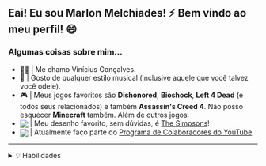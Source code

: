 ## Eai! Eu sou Marlon Melchiades! ⚡ Bem vindo ao meu perfil! 😄
 ### Algumas coisas sobre mim...
- 🧑🏻 | Me chamo Vinícius Gonçalves.
- 🎵 | Gosto de qualquer estilo musical (inclusive aquele que você talvez você odeie).
- 🎮 | Meus jogos favoritos são **Dishonored**, **Bioshock**, **Left 4 Dead** (e todos seus relacionados) e também **Assassin's Creed 4**. Não posso esquecer **Minecraft** também. Além de outros jogos.
- <img src="https://github.com/vinicius-goncalves/vinicius-goncalves/blob/main/icons/icons8_homer_simpson_96px_1.png?raw=true" align="center" width="25"/> | Meu desenho favorito, sem dúvidas, é [The Simpsons](https://en.wikipedia.org/wiki/The_Simpsons)!
- <img src="https://github.com/vinicius-goncalves/vinicius-goncalves/blob/main/icons/icons8_youtube_play_button_96px.png?raw=true" align="center" width="25"/> | Atualmente faço parte do [Programa de Colaboradores do YouTube](https://contributors.youtube.com/).

***

<details>
  <summary> 💡 Habilidades </summary>
  
### Linguagens

<img alt="Java" src="https://img.shields.io/badge/java-000000.svg?&style=for-the-badge&logo=java&logoColor=white"/> 
<img alt="JavaScript" src="https://img.shields.io/badge/javascript-000000.svg?style=for-the-badge&logo=javascript&logoColor=white"/> 
<img alt="HTML5" src="https://img.shields.io/badge/html5-000000.svg?style=for-the-badge&logo=html5&logoColor=white"/>
<img alt="CSS3" src="https://img.shields.io/badge/css3%20-000000.svg?&style=for-the-badge&logo=css3&logoColor=white"/>

### Ferramentas e alguns softwares

<img alt="Github" src="https://img.shields.io/badge/github-%23121011.svg?style=for-the-badge&logo=github&logoColor=white"/>
<img alt="Git" src="https://img.shields.io/badge/git-%23121011.svg?style=for-the-badge&logo=git&logoColor=white"/> 
<img alt="Maven" src="https://img.shields.io/badge/maven-%23121011.svg?style=for-the-badge&logo=apachemaven&logoColor=white"/>
<img alt="MySQL" src="https://img.shields.io/badge/mysql-%23121011.svg?&style=for-the-badge&logo=mysql&logoColor=white"/> 
<img alt="SQLite" src="https://img.shields.io/badge/sqlite-%23121011.svg?style=for-the-badge&logo=sqlite&logoColor=white"/>
<img alt="Xampp" src="https://img.shields.io/badge/XAMPP-%23121011?style=for-the-badge&logo=xampp&logoColor=white"/>
  
<!-- <img alt="Postgres" src="https://img.shields.io/badge/postgres-%23121011.svg?style=for-the-badge&logo=postgresql&logoColor=white"/>
<img alt="MariaDB" src="https://img.shields.io/badge/MariaDB-%23121011?style=for-the-badge&logo=mariadb&logoColor=white"/> 
<img alt="MongoDB" src="https://img.shields.io/badge/MongoDB-%23121011.svg?style=for-the-badge&logo=mongodb&logoColor=white"/> 
<img alt="Russian" src="https://img.shields.io/badge/Russo-%23121011.svg?style=for-the-badge&minecraft&logoColor=white"> -->
  
### Outros softwares
<img alt="IntelliJ_IDEA-Badge" src="https://img.shields.io/badge/IntelliJIDEA-000000.svg?style=for-the-badge&logo=intellij-idea&logoColor=white"/> 
<img alt="Eclipse-Badge" src="https://img.shields.io/badge/Eclipse-000000.svg?style=for-the-badge&logo=Eclipse&logoColor=white)"/> 
<img alt="NetBeans-Badge" src="https://img.shields.io/badge/NetBeansIDE-000000.svg?style=for-the-badge&logo=apache-netbeans-ide&logoColor=white"/> 
<img alt="Visual_Code_Studio-Badge" src="https://img.shields.io/badge/Visual%20Studio%20Code-000000.svg?style=for-the-badge&logo=visual-studio-code&logoColor=white"/> 
<img alt="Edge-Badge" src="https://img.shields.io/badge/Edge-000000?style=for-the-badge&logo=Microsoft-edge&logoColor=white">
<!-- <img alt="Microsoft_Word-Badge" src="https://img.shields.io/badge/Microsoft_Word-000000?style=for-the-badge&logo=microsoft-word&logoColor=white"> -->
<img alt="Adobe_Photoshop-Badge" src="https://img.shields.io/badge/adobephotoshop-000000.svg?style=for-the-badge&logo=adobephotoshop&logoColor=white"/> 
<img alt="Sublime_Text-Badge" src="https://img.shields.io/badge/sublime_text-000000.svg?style=for-the-badge&logo=sublime-text&logoColor=white"/> 
<img alt="Gimp-Badge" src="https://img.shields.io/badge/Gimp-000000.svg?style=for-the-badge&logo=gimp&logoColor=FFFFFF"/>
<img alt="Audacity-Badge" src="https://img.shields.io/badge/Audacity-000000?style=for-the-badge&logo=audacity&logoColor=white">
<img alt="Chrome-Badge" src="https://img.shields.io/badge/Chrome-000000?style=for-the-badge&logo=Google-Chrome&logoColor=white"> 
<img alt="Drive-Badge" src="https://img.shields.io/badge/Drive-000000?style=for-the-badge&logo=Google-Drive&logoColor=white">  
<img alt="Mega-Badge" src="https://img.shields.io/badge/Mega-000000?style=for-the-badge&logo=Mega&logoColor=white">  
<img alt="Excel-Badge" src="https://img.shields.io/badge/Microsoft Excel-000000?style=for-the-badge&logo=Microsoft-Excel&logoColor=white">  
<img alt="English" src="https://img.shields.io/badge/Duolingo-000000.svg?style=for-the-badge&logo=Duolingo&logoColor=white">
  
  
### Sistemas Operacionais
<img alt="Windows" src="https://img.shields.io/badge/Windows-%23121011?style=for-the-badge&logo=windows&logoColor=white"/>
<img alt="Linux" src="https://img.shields.io/badge/Linux-%23121011?style=for-the-badge&logo=linux&logoColor=white"/>
<img alt="Ubuntu" src="https://img.shields.io/badge/Ubuntu-%23121011?style=for-the-badge&logo=ubuntu&logoColor=white"/>
<img alt="Android" src="https://img.shields.io/badge/Android-%23121011?style=for-the-badge&logo=android&logoColor=white"/>
  
### Frameworks, Bibliotecas e APIs
<img alt="Spigot" src="https://img.shields.io/badge/Spigot-000000.svg?style=for-the-badge&logo=java&logoColor=white">
<img alt="Forge" src="https://img.shields.io/badge/forge-000000.svg?style=for-the-badge&logo=minecraft&logoColor=white">
<img alt="Bukkit" src="https://img.shields.io/badge/Bukkit-000000.svg?style=for-the-badge&logo=minecraft&logoColor=white">
<img alt="JavaFX" src="https://img.shields.io/badge/JavaFX-000000.svg?style=for-the-badge&logo=java&logoColor=white">
  
### Idiomas
<img alt="Portuguese" src="https://img.shields.io/badge/Português-%23121011.svg?style=for-the-badge&Color=white">
<img alt="English" src="https://img.shields.io/badge/Inglês-%23121011.svg?style=for-the-badge&logoColor=white">
  
<div style="display: inline_block"><br>
  <img align="center" alt="Js-Image" height="30" width="40" src="https://raw.githubusercontent.com/devicons/devicon/master/icons/javascript/javascript-plain.svg">
  <img align="center" alt="Ts-Image" height="30" width="40" src="https://raw.githubusercontent.com/devicons/devicon/master/icons/typescript/typescript-plain.svg">
  <img align="center" alt="React-Image" height="30" width="40" src="https://raw.githubusercontent.com/devicons/devicon/master/icons/react/react-original.svg">
  <img align="center" alt="HTML-Image" height="30" width="40" src="https://raw.githubusercontent.com/devicons/devicon/master/icons/html5/html5-original.svg">
  <img align="center" alt="CSS-Image" height="30" width="40" src="https://raw.githubusercontent.com/devicons/devicon/master/icons/css3/css3-original.svg">
 <img align="center" alt="Py-Image" height="30" width="40" src="https://raw.githubusercontent.com/devicons/devicon/master/icons/python/python-original.svg">
  <img align="right" alt="Viking-Gif" height="150" width="150" src="https://i.pinimg.com/originals/c3/cd/1d/c3cd1d546ee4c70c6481366aa097878d.gif">
</div>
  
  ##

<div>
   <a href = "mailto:marlonendrigosilva@gmail.com"><img src="https://img.shields.io/badge/Gmail-D14836?style=for-the-badge&logo=gmail&logoColor=white" target="_blank"></a>
   <a href="https://www.linkedin.com/in/marlon-melchiades/" target="_blank"><img src="https://img.shields.io/badge/-LinkedIn-%230077B5?style=for-the-badge&logo=linkedin&logoColor=white" target="_blank"></a> 
     <a href="https://youtube.com/playlist?list=PLmY2V8OazEyAqt9BdB4_DpFpqmD90igC2" target="_blank"><img src="https://img.shields.io/badge/YouTube-FF0000?style=for-the-badge&logo=youtube&logoColor=white" target="_blank"></a>
     <a href="https://twitter.com/marlonendjr" target="_blank"><img src="https://img.shields.io/badge/Twitter-1DA1F2?style=for-the-badge&logo=twitter&logoColor=white" target="_blank"></a>
   <a href="https://www.twitch.tv/marlonmelchiades" target="_blank"><img src="https://img.shields.io/badge/Twitch-9146FF?style=for-the-badge&logo=twitch&logoColor=white" target="_blank"></a>
  <a href="https://discord.gg/EQNjQxgs" target="_blank"><img src="https://img.shields.io/badge/Discord-7289DA?style=for-the-badge&logo=discord&logoColor=white" target="_blank"></a>
</div>
